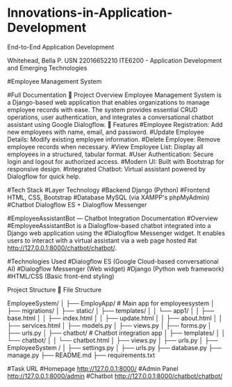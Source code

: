 # Innovations-in-Application-Development
End-to-End Application Development

Whitehead, Bella P.
USN 22016652210
ITE6200 - Application Development and Emerging Technologies

#Employee Management System

#Full Documentation
📌 Project Overview
Employee Management System is a Django-based web application that enables organizations to manage employee records with ease. The system provides essential CRUD operations, user authentication, and integrates a conversational chatbot assistant using Google Dialogflow.
🚀 Features
#Employee Registration: Add new employees with name, email, and password.
#Update Employee Details: Modify existing employee information.
#Delete Employee: Remove employee records when necessary.
#View Employee List: Display all employees in a structured, tabular format.
#User Authentication: Secure login and logout for authorized access.
#Modern UI: Built with Bootstrap for responsive design.
#Integrated Chatbot: Virtual assistant powered by Dialogflow for quick help.

#Tech Stack
#Layer	Technology
#Backend	Django (Python)
#Frontend	HTML, CSS, Bootstrap
#Database	MySQL (via XAMPP's phpMyAdmin)
#Chatbot	Dialogflow ES + Dialogflow Messenger

#EmployeeAssistantBot — Chatbot Integration Documentation
#Overview
#EmployeeAssistantBot is a Dialogflow-based chatbot integrated into a Django web application using the #Dialogflow Messenger widget. It enables users to interact with a virtual assistant via a web page hosted #at http://127.0.0.1:8000/chatbot/chatbot/.

#Technologies Used
#Dialogflow ES (Google Cloud-based conversational AI)
#Dialogflow Messenger (Web widget)
#Django (Python web framework)
#HTML/CSS (Basic front-end styling)

Project Structure
📁 File Structure

EmployeeSystem/
│
├── EmployApp/                   # Main app for employeesystem
│   ├── migrations/
│   ├── static/
│   ├── templates/
│   │   └── app1/
│   │       ├── base.html
│   │       ├── index.html
│   │       ├── update.html
│   │       ├── about.html
│   │       ├── services.html
│   ├── models.py
│   ├── views.py
│   ├── forms.py
│   ├── urls.py
│
├── chatbot/                # Chatbot integration app
│   ├── templates/
│   │   └── chatbot/
│   │       └── chatbot.html
│   ├── views.py
│   ├── urls.py
│
├── EmployeeSystem /
│   ├── settings.py
│   ├── urls.py
├── database.py
├── manage.py
├── README.md
├── requirements.txt


#Task	URL
#Homepage	http://127.0.0.1:8000/
#Admin Panel	http://127.0.0.1:8000/admin
#Chatbot	http://127.0.0.1:8000/chatbot/chatbot/




